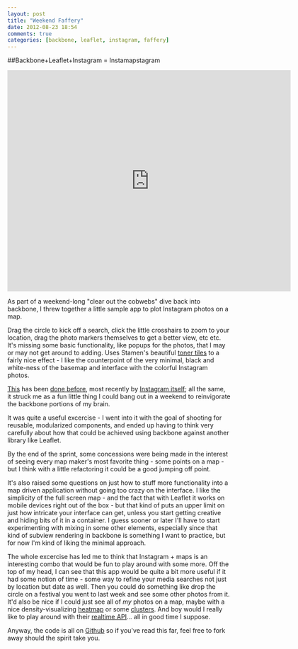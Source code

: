 ```yaml
---
layout: post
title: "Weekend Faffery"
date: 2012-08-23 18:54
comments: true
categories: [backbone, leaflet, instagram, faffery]
---
```

##Backbone+Leaflet+Instagram = Instamapstagram
<iframe style="display: block;margin: 0 auto;" width="640" height='500' src="http://iirvine.github.com/instamapstagram/index.html" frameborder="0"></iframe>

As part of a weekend-long "clear out the cobwebs" dive back into backbone, I threw together a little sample app to plot Instagram photos on a map. 

Drag the circle to kick off a search, click the little crosshairs to zoom to your location, drag the photo markers themselves to get a better view, etc etc. It's missing some basic functionality, like popups for the photos, that I may or may not get around to adding. Uses Stamen's beautiful [toner tiles](http://maps.stamen.com/#toner/12/37.7706/-122.3782) to a fairly nice effect - I like the counterpoint of the very minimal, black and white-ness of the basemap and interface with the colorful Instagram photos.

[This](http://www.mapgrams.com/) has been [done before](http://www.mapstagram.com/), most recently by [Instagram itself](http://blog.instagram.com/post/29555443184/instagram-3-0-photo-maps-more-weve-been); all the same, it struck me as a fun little thing I could bang out in a weekend to reinvigorate the backbone portions of my brain. 

It was quite a useful excercise - I went into it with the goal of shooting for reusable, modularized components, and ended up having to think very carefully about how that could be achieved using backbone against another library like Leaflet. 

By the end of the sprint, some concessions were being made in the interest of seeing every map maker's most favorite thing - some points on a map - but I think with a little refactoring it could be a good jumping off point. 

It's also raised some questions on just how to stuff more functionality into a map driven application without going too crazy on the interface. I like the simplicity of the full screen map - and the fact that with Leaflet it works on mobile devices right out of the box - but that kind of puts an upper limit on just how intricate your interface can get, unless you start getting creative and hiding bits of it in a container. I guess sooner or later I'll have to start experimenting with mixing in some other elements, especially since that kind of subview rendering in backbone is something I want to practice, but for now I'm kind of liking the minimal approach.

The whole excercise has led me to think that Instagram + maps is an interesting combo that would be fun to play around with some more. Off the top of my head, I can see that this app would be quite a bit more useful if it had some notion of time - some way to refine your media searches not just by location but date as well. Then you could do something like drop the circle on a festival you went to last week and see some other photos from it. It'd also be nice if I could just see all of *my* photos on a map, maybe with a nice density-visualizing [heatmap](https://github.com/sunng87/heatcanvas) or some [clusters](https://github.com/danzel/Leaflet.markercluster). And boy would I really like to play around with their [realtime API](http://instagram.com/developer/realtime/)… all in good time I suppose. 

Anyway, the code is all on [Github](https://github.com/iirvine/instamapstagram) so if you've read this far, feel free to fork away should the spirit take you.
 